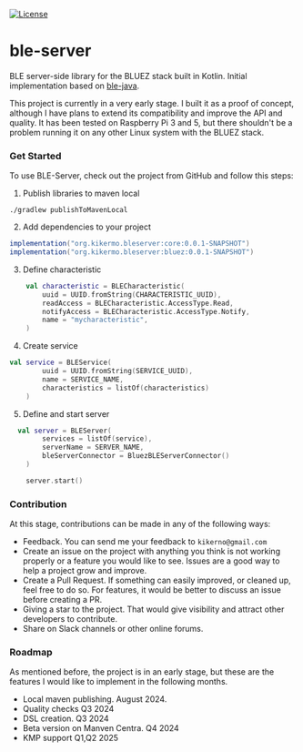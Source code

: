 [![License](https://img.shields.io/badge/License-Apache_2.0-blue.svg)](https://opensource.org/licenses/Apache-2.0)

# ble-server
BLE server-side library for the BLUEZ stack built in Kotlin. Initial implementation based on  [ble-java](https://github.com/tongo/ble-java).

This project is currently in a very early stage. I built it as a proof of concept, although I have plans to extend its compatibility and improve the API and quality. It has been tested on Raspberry Pi 3 and 5, but there shouldn't be a problem running it on any other Linux system with the BLUEZ stack.

### Get Started

To use BLE-Server, check out the project from GitHub and follow this steps:

1. Publish libraries to maven local
```
./gradlew publishToMavenLocal
```

2. Add dependencies to your project
```gradle
implementation("org.kikermo.bleserver:core:0.0.1-SNAPSHOT")
implementation("org.kikermo.bleserver:bluez:0.0.1-SNAPSHOT")
```

3. Define characteristic
```kotlin
    val characteristic = BLECharacteristic(
        uuid = UUID.fromString(CHARACTERISTIC_UUID),
        readAccess = BLECharacteristic.AccessType.Read,
        notifyAccess = BLECharacteristic.AccessType.Notify,
        name = "mycharacteristic",
    )
```

4. Create service
```kotlin
val service = BLEService(
        uuid = UUID.fromString(SERVICE_UUID),
        name = SERVICE_NAME,
        characteristics = listOf(characteristics)
    )
```
5. Define and start server
```kotlin
  val server = BLEServer(
        services = listOf(service),
        serverName = SERVER_NAME,
        bleServerConnector = BluezBLEServerConnector()
    )

    server.start()
```

### Contribution

At this stage, contributions can be made in any of the following ways:

- Feedback. You can send me your feedback to `kikerno@gmail.com`
- Create an issue on the project with anything you think is not working properly or a feature you would like to see. Issues are a good way to help a project grow and improve.
- Create a Pull Request. If something can easily improved, or cleaned up, feel free to do so. For features, it would be better to discuss an issue before creating a PR.
- Giving a star to the project. That would give visibility and attract other developers to contribute.
- Share on Slack channels or other online forums.

### Roadmap

As mentioned before, the project is in an early stage, but these are the features I would like to implement in the following months.

- Local maven publishing. August 2024.
- Quality checks Q3 2024
- DSL creation. Q3 2024
- Beta version on Manven Centra. Q4 2024
- KMP support Q1,Q2 2025


